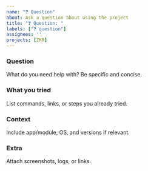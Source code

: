 ```yaml
---
name: "❓ Question"
about: Ask a question about using the project
title: "❓ Question: "
labels: ["❓ question"]
assignees: ''
projects: [ZKR]
---
```


### Question
What do you need help with? Be specific and concise.

### What you tried
List commands, links, or steps you already tried.

### Context
Include app/module, OS, and versions if relevant.

### Extra
Attach screenshots, logs, or links.
